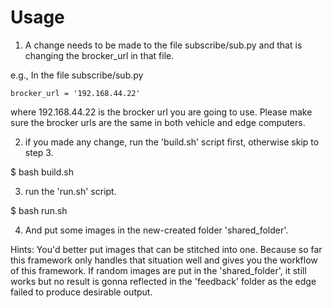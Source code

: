 # Usage
1. A change needs to be made to the file subscribe/sub.py and that is
changing the brocker_url in that file.

e.g., In the file subscribe/sub.py

	brocker_url = '192.168.44.22'

where 192.168.44.22 is the brocker url you are going to use. Please make
sure the brocker urls are the same in both vehicle and edge computers.

2. if you made any change, run the 'build.sh' script first, otherwise skip to
step 3.

$ bash build.sh

3. run the 'run.sh' script.

$ bash run.sh

4. And put some images in the new-created folder 'shared_folder'. 

Hints: You'd better put images that can be stitched into one. Because so far
this framework only handles that situation well and gives you the workflow of
this framework. If random images are put in the 'shared_folder', it still works 
but no result is gonna reflected in the 'feedback' folder as the edge failed to
produce desirable output.
